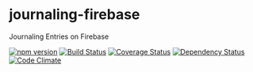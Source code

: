 # journaling-firebase
Journaling Entries on Firebase

[![npm version](https://badge.fury.io/js/journaling-firebase.svg)](http://badge.fury.io/js/journaling-firebase)
[![Build Status](https://travis-ci.org/jamestalmage/journaling-firebase.svg?branch=master)](https://travis-ci.org/jamestalmage/journaling-firebase)
[![Coverage Status](https://coveralls.io/repos/jamestalmage/journaling-firebase/badge.svg?branch=master)](https://coveralls.io/r/jamestalmage/journaling-firebase?branch=master)
[![Dependency Status](https://www.versioneye.com/user/projects/54d6f78f3ca0845f670000c0/badge.svg?style=flat)](https://www.versioneye.com/user/projects/54d6f78f3ca0845f670000c0)
[![Code Climate](https://codeclimate.com/github/jamestalmage/journaling-firebase/badges/gpa.svg)](https://codeclimate.com/github/jamestalmage/journaling-firebase)